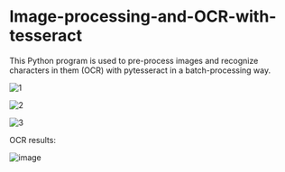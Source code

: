 # Image-processing-and-OCR-with-tesseract
This Python program is used to pre-process images and recognize characters in them (OCR) with pytesseract in a batch-processing way.

![1](https://github.com/hanfei1986/Image-processing-and-OCR-with-pytesseract/assets/59255164/89b14a39-e009-44b9-b9e5-202b98747c42)

![2](https://github.com/hanfei1986/Image-processing-and-OCR-with-pytesseract/assets/59255164/6e66d958-6cd5-4e68-8006-d031dc6d5181)

![3](https://github.com/hanfei1986/Image-processing-and-OCR-with-pytesseract/assets/59255164/71122853-7f15-4d30-8318-38d5ae460608)

OCR results:

![image](https://github.com/hanfei1986/Image-processing-and-OCR-with-pytesseract/assets/59255164/b833865d-dc68-4345-87c8-9244a3416134)


